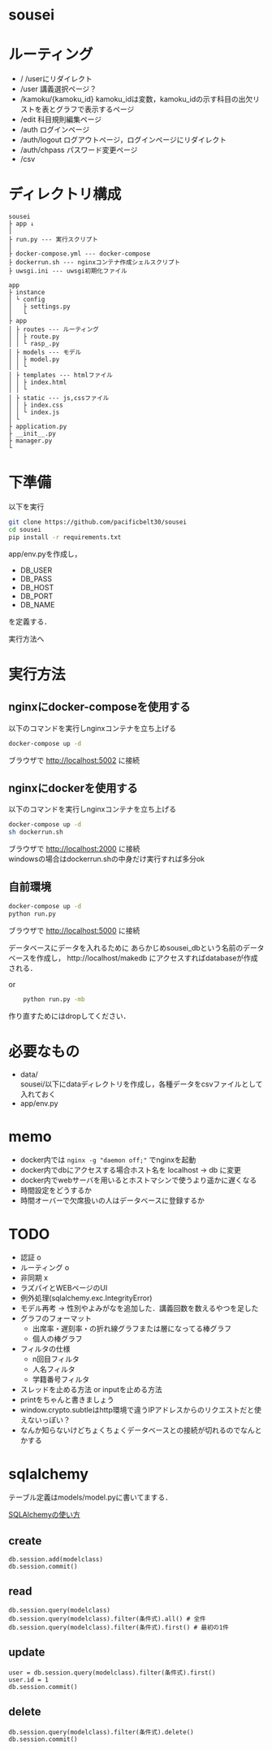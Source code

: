 # sousei
# ルーティング
- / /userにリダイレクト
- /user 講義選択ページ？
- /kamoku/{kamoku_id} kamoku_idは変数，kamoku_idの示す科目の出欠リストを表とグラフで表示するページ
- /edit 科目規則編集ページ
- /auth ログインページ
- /auth/logout ログアウトページ，ログインページにリダイレクト
- /auth/chpass パスワード変更ページ
- /csv

# ディレクトリ構成

```
sousei
├ app ↓
│
├ run.py --- 実行スクリプト
│
├ docker-compose.yml --- docker-compose
├ dockerrun.sh --- nginxコンテナ作成シェルスクリプト
├ uwsgi.ini --- uwsgi初期化ファイル
```
```
app
├ instance
│ └ config  
│   ├ settings.py
│   └ 
├ app
│ ├ routes --- ルーティング
│ │ ├ route.py
│ │ └ rasp_.py
│ ├ models --- モデル
│ │ ├ model.py
│ │ └ 
│ ├ templates --- htmlファイル
│ │ ├ index.html
│ │ └ 
│ ├ static --- js,cssファイル
│ │ ├ index.css
│ │ └ index.js
│ └ 
├ application.py
├ __init__.py
├ manager.py
└ 
```


# 下準備
以下を実行
```sh
git clone https://github.com/pacificbelt30/sousei
cd sousei
pip install -r requirements.txt
```

app/env.pyを作成し，
- DB_USER
- DB_PASS
- DB_HOST
- DB_PORT
- DB_NAME

を定義する．

実行方法へ

# 実行方法
## nginxにdocker-composeを使用する
以下のコマンドを実行しnginxコンテナを立ち上げる
```sh
docker-compose up -d
```
ブラウザで [http://localhost:5002](http://localhost:5002) に接続

## nginxにdockerを使用する
以下のコマンドを実行しnginxコンテナを立ち上げる
```sh
docker-compose up -d
sh dockerrun.sh
```
ブラウザで [http://localhost:2000](http://localhost:2000) に接続  
windowsの場合はdockerrun.shの中身だけ実行すれば多分ok

## 自前環境
```sh
docker-compose up -d
python run.py
```
ブラウザで [http://localhost:5000](http://localhost:5000) に接続

データベースにデータを入れるために
あらかじめsousei_dbという名前のデータベースを作成し，
http://localhost/makedb にアクセスすればdatabaseが作成される．

or
```sh
    python run.py -mb
```
作り直すためにはdropしてください．

# 必要なもの
- data/  
sousei/以下にdataディレクトリを作成し，各種データをcsvファイルとして入れておく
- app/env.py

# memo
- docker内では ```nginx -g "daemon off;"``` でnginxを起動
- docker内でdbにアクセスする場合ホスト名を localhost -> db に変更
- docker内でwebサーバを用いるとホストマシンで使うより遥かに遅くなる
- 時間設定をどうするか
- 時間オーバーで欠席扱いの人はデータベースに登録するか

# TODO
- 認証 o
- ルーティング o
- 非同期 x
- ラズパイとWEBページのUI
- 例外処理(sqlalchemy.exc.IntegrityError)
- モデル再考 -> 性別やよみがなを追加した．講義回数を数えるやつを足した
- グラフのフォーマット
    - 出席率・遅刻率・の折れ線グラフまたは層になってる棒グラフ
    - 個人の棒グラフ
- フィルタの仕様
    - n回目フィルタ
    - 人名フィルタ
    - 学籍番号フィルタ
- スレッドを止める方法 or inputを止める方法
- printをちゃんと書きましょう
- window.crypto.subtleはhttp環境で違うIPアドレスからのリクエストだと使えないっぽい？
- なんか知らないけどちょくちょくデータベースとの接続が切れるのでなんとかする


# sqlalchemy
テーブル定義はmodels/model.pyに書いてまする．

[SQLAlchemyの使い方](https://qiita.com/tomo0/items/a762b1bc0f192a55eae8#delete)
## create
```
db.session.add(modelclass)
db.session.commit()
```
## read
```
db.session.query(modelclass)
db.session.query(modelclass).filter(条件式).all() # 全件
db.session.query(modelclass).filter(条件式).first() # 最初の1件
```
## update
```
user = db.session.query(modelclass).filter(条件式).first()
user.id = 1
db.session.commit()
```
## delete
```
db.session.query(modelclass).filter(条件式).delete()
db.session.commit()
```
